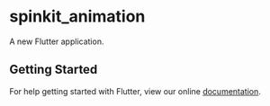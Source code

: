 # spinkit_animation

A new Flutter application.

## Getting Started

For help getting started with Flutter, view our online
[documentation](https://flutter.io/).
